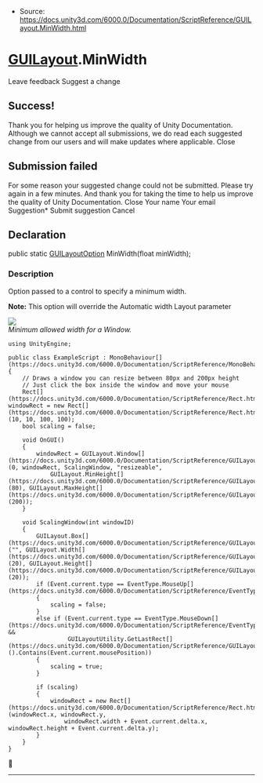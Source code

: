 * Source: https://docs.unity3d.com/6000.0/Documentation/ScriptReference/GUILayout.MinWidth.html

#  [GUILayout](https://docs.unity3d.com/6000.0/Documentation/ScriptReference/GUILayout.html).MinWidth
Leave feedback
Suggest a change
## Success!
Thank you for helping us improve the quality of Unity Documentation. Although we cannot accept all submissions, we do read each suggested change from our users and will make updates where applicable.
Close
## Submission failed
For some reason your suggested change could not be submitted. Please <a>try again</a> in a few minutes. And thank you for taking the time to help us improve the quality of Unity Documentation.
Close
Your name Your email Suggestion* Submit suggestion
Cancel
## Declaration
public static [GUILayoutOption](https://docs.unity3d.com/6000.0/Documentation/ScriptReference/GUILayoutOption.html) MinWidth(float minWidth); 
### Description
Option passed to a control to specify a minimum width.  

**Note:** This option will override the Automatic width Layout parameter  
  
![](https://docs.unity3d.com/6000.0/Documentation/StaticFiles/ScriptRefImages/GUILayoutMinWidth.png)  
_Minimum allowed width for a Window._
```
using UnityEngine;  
  
public class ExampleScript : MonoBehaviour[](https://docs.unity3d.com/6000.0/Documentation/ScriptReference/MonoBehaviour.html)
{
    // Draws a window you can resize between 80px and 200px height
    // Just click the box inside the window and move your mouse
    Rect[](https://docs.unity3d.com/6000.0/Documentation/ScriptReference/Rect.html) windowRect = new Rect[](https://docs.unity3d.com/6000.0/Documentation/ScriptReference/Rect.html)(10, 10, 100, 100);
    bool scaling = false;  
  
    void OnGUI()
    {
        windowRect = GUILayout.Window[](https://docs.unity3d.com/6000.0/Documentation/ScriptReference/GUILayout.Window.html)(0, windowRect, ScalingWindow, "resizeable",
            GUILayout.MinHeight[](https://docs.unity3d.com/6000.0/Documentation/ScriptReference/GUILayout.MinHeight.html)(80), GUILayout.MaxHeight[](https://docs.unity3d.com/6000.0/Documentation/ScriptReference/GUILayout.MaxHeight.html)(200));
    }  
  
    void ScalingWindow(int windowID)
    {
        GUILayout.Box[](https://docs.unity3d.com/6000.0/Documentation/ScriptReference/GUILayout.Box.html)("", GUILayout.Width[](https://docs.unity3d.com/6000.0/Documentation/ScriptReference/GUILayout.Width.html)(20), GUILayout.Height[](https://docs.unity3d.com/6000.0/Documentation/ScriptReference/GUILayout.Height.html)(20));
        if (Event.current.type == EventType.MouseUp[](https://docs.unity3d.com/6000.0/Documentation/ScriptReference/EventType.MouseUp.html))
        {
            scaling = false;
        }
        else if (Event.current.type == EventType.MouseDown[](https://docs.unity3d.com/6000.0/Documentation/ScriptReference/EventType.MouseDown.html) &&
                 GUILayoutUtility.GetLastRect[](https://docs.unity3d.com/6000.0/Documentation/ScriptReference/GUILayoutUtility.GetLastRect.html)().Contains(Event.current.mousePosition))
        {
            scaling = true;
        }  
  
        if (scaling)
        {
            windowRect = new Rect[](https://docs.unity3d.com/6000.0/Documentation/ScriptReference/Rect.html)(windowRect.x, windowRect.y,
                windowRect.width + Event.current.delta.x, windowRect.height + Event.current.delta.y);
        }
    }
}

```

* * *
